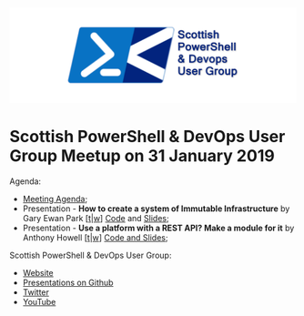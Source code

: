 ![Scottish PowerShell and DevOps User Group Logo](/scotpsug-logo.png)
# Scottish PowerShell & DevOps User Group Meetup on 31 January 2019

Agenda:

* [Meeting Agenda](https://github.com/psdevopsug/usergroup/blob/master/2019/02-February/index.html);
* Presentation - **How to create a system of Immutable Infrastructure** by Gary Ewan Park [[t](https://twitter.com/pauby)|[w](https://pauby.com)] [Code](https://github.com/gep13/PackerTerraformDemos) and [Slides](https://gitpitch.com/gep13/PackerTerraformDemos/scotpsug2019#/);
* Presentation - **Use a platform with a REST API? Make a module for it** by Anthony Howell [[t](https://twitter.com/theposhwolf)|[w](https://theposhwolf.com/)] [Code and Slides](https://github.com/ThePoShWolf/Rest-API-Prez);

Scottish PowerShell & DevOps User Group:

* [Website](https://psdevopsug.scot)
* [Presentations on Github](https://git.psdevopsug.scot)
* [Twitter](https://twitter.com/scotpsug)
* [YouTube](https://video.psdevopsug.scot)